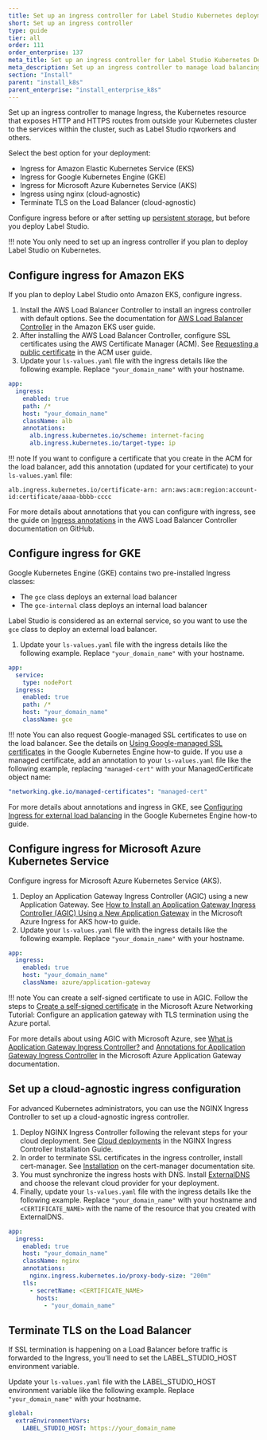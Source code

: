 ```yaml
---
title: Set up an ingress controller for Label Studio Kubernetes deployments
short: Set up an ingress controller
type: guide
tier: all
order: 111
order_enterprise: 137
meta_title: Set up an ingress controller for Label Studio Kubernetes Deployments
meta_description: Set up an ingress controller to manage load balancing and access to Label Studio Kubernetes deployments for your data science and machine learning projects.
section: "Install"
parent: "install_k8s"
parent_enterprise: "install_enterprise_k8s"
---
```


Set up an ingress controller to manage Ingress, the Kubernetes resource that exposes HTTP and HTTPS routes from outside your Kubernetes cluster to the services within the cluster, such as Label Studio rqworkers and others.

Select the best option for your deployment:

- Ingress for Amazon Elastic Kubernetes Service (EKS)
- Ingress for Google Kubernetes Engine (GKE)
- Ingress for Microsoft Azure Kubernetes Service (AKS)
- Ingress using nginx (cloud-agnostic)
- Terminate TLS on the Load Balancer (cloud-agnostic)

Configure ingress before or after setting up [persistent storage](persistent_storage.html), but before you deploy Label Studio.

!!! note
    You only need to set up an ingress controller if you plan to deploy Label Studio on Kubernetes.

## Configure ingress for Amazon EKS

If you plan to deploy Label Studio onto Amazon EKS, configure ingress.

1. Install the AWS Load Balancer Controller to install an ingress controller with default options. See the documentation for [AWS Load Balancer Controller](https://docs.aws.amazon.com/eks/latest/userguide/aws-load-balancer-controller.html) in the Amazon EKS user guide.
2. After installing the AWS Load Balancer Controller, configure SSL certificates using the AWS Certificate Manager (ACM). See [Requesting a public certificate](https://docs.aws.amazon.com/acm/latest/userguide/gs-acm-request-public.html) in the ACM user guide.
3. Update your `ls-values.yaml` file with the ingress details like the following example. Replace `"your_domain_name"` with your hostname.

```yaml
app:
  ingress:
    enabled: true
    path: /*
    host: "your_domain_name"
    className: alb
    annotations:
      alb.ingress.kubernetes.io/scheme: internet-facing
      alb.ingress.kubernetes.io/target-type: ip
```

!!! note
If you want to configure a certificate that you create in the ACM for the load balancer, add this annotation (updated for your certificate) to your `ls-values.yaml` file:

```
alb.ingress.kubernetes.io/certificate-arn: arn:aws:acm:region:account-id:certificate/aaaa-bbbb-cccc
```

For more details about annotations that you can configure with ingress, see the guide on [Ingress annotations](https://kubernetes-sigs.github.io/aws-load-balancer-controller/latest/guide/ingress/annotations/) in the AWS Load Balancer Controller documentation on GitHub.

## Configure ingress for GKE

Google Kubernetes Engine (GKE) contains two pre-installed Ingress classes:

- The `gce` class deploys an external load balancer
- The `gce-internal` class deploys an internal load balancer

Label Studio is considered as an external service, so you want to use the `gce` class to deploy an external load balancer.

1. Update your `ls-values.yaml` file with the ingress details like the following example. Replace `"your_domain_name"` with your hostname.

```yaml
app:
  service:
    type: nodePort
  ingress:
    enabled: true
    path: /*
    host: "your_domain_name"
    className: gce
```

!!! note
You can also request Google-managed SSL certificates to use on the load balancer. See the details on [Using Google-managed SSL certificates](https://cloud.google.com/kubernetes-engine/docs/how-to/managed-certs) in the Google Kubernetes Engine how-to guide. If you use a managed certificate, add an annotation to your `ls-values.yaml` file like the following example, replacing `"managed-cert"` with your ManagedCertificate object name:

```yaml
"networking.gke.io/managed-certificates": "managed-cert"
```

For more details about annotations and ingress in GKE, see [Configuring Ingress for external load balancing](https://cloud.google.com/kubernetes-engine/docs/how-to/load-balance-ingress) in the Google Kubernetes Engine how-to guide.

## Configure ingress for Microsoft Azure Kubernetes Service

Configure ingress for Microsoft Azure Kubernetes Service (AKS).

1. Deploy an Application Gateway Ingress Controller (AGIC) using a new Application Gateway. See [How to Install an Application Gateway Ingress Controller (AGIC) Using a New Application Gateway](https://docs.microsoft.com/en-us/azure/application-gateway/ingress-controller-install-new) in the Microsoft Azure Ingress for AKS how-to guide.
2. Update your `ls-values.yaml` file with the ingress details like the following example. Replace `"your_domain_name"` with your hostname.

```yaml
app:
  ingress:
    enabled: true
    host: "your_domain_name"
    className: azure/application-gateway
```

!!! note
You can create a self-signed certificate to use in AGIC. Follow the steps to [Create a self-signed certificate](https://docs.microsoft.com/en-us/azure/application-gateway/create-ssl-portal#create-a-self-signed-certificate) in the Microsoft Azure Networking Tutorial: Configure an application gateway with TLS termination using the Azure portal.

For more details about using AGIC with Microsoft Azure, see [What is Application Gateway Ingress Controller?](https://docs.microsoft.com/en-us/azure/application-gateway/ingress-controller-overview) and [Annotations for Application Gateway Ingress Controller](https://docs.microsoft.com/en-us/azure/application-gateway/ingress-controller-annotations) in the Microsoft Azure Application Gateway documentation.

## Set up a cloud-agnostic ingress configuration

For advanced Kubernetes administrators, you can use the NGINX Ingress Controller to set up a cloud-agnostic ingress controller.

1. Deploy NGINX Ingress Controller following the relevant steps for your cloud deployment. See [Cloud deployments](https://kubernetes.github.io/ingress-nginx/deploy/#cloud-deployments) in the NGINX Ingress Controller Installation Guide.
2. In order to terminate SSL certificates in the ingress controller, install cert-manager. See [Installation](https://cert-manager.io/docs/installation/) on the cert-manager documentation site.
3. You must synchronize the ingress hosts with DNS. Install [ExternalDNS](https://github.com/kubernetes-sigs/external-dns#readme) and choose the relevant cloud provider for your deployment.
4. Finally, update your `ls-values.yaml` file with the ingress details like the following example. Replace `"your_domain_name"` with your hostname and `<CERTIFICATE_NAME>` with the name of the resource that you created with ExternalDNS.

```yaml
app:
  ingress:
    enabled: true
    host: "your_domain_name"
    className: nginx
    annotations:
      nginx.ingress.kubernetes.io/proxy-body-size: "200m"
    tls:
      - secretName: <CERTIFICATE_NAME>
        hosts:
          - "your_domain_name"
```

## Terminate TLS on the Load Balancer

If SSL termination is happening on a Load Balancer before traffic is forwarded to the Ingress, you'll need to set the LABEL_STUDIO_HOST environment variable.

Update your `ls-values.yaml` file with the LABEL_STUDIO_HOST environment variable like the following example. Replace `"your_domain_name"` with your hostname.

```yaml
global:
  extraEnvironmentVars:
    LABEL_STUDIO_HOST: https://your_domain_name
```
